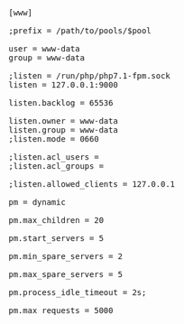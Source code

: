 <pre>
[www]

;prefix = /path/to/pools/$pool

user = www-data
group = www-data

;listen = /run/php/php7.1-fpm.sock
listen = 127.0.0.1:9000

listen.backlog = 65536

listen.owner = www-data
listen.group = www-data
;listen.mode = 0660

;listen.acl_users =
;listen.acl_groups =

;listen.allowed_clients = 127.0.0.1

pm = dynamic

pm.max_children = 20

pm.start_servers = 5

pm.min_spare_servers = 2

pm.max_spare_servers = 5

pm.process_idle_timeout = 2s;

pm.max_requests = 5000
</pre>